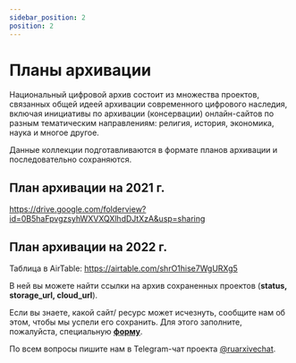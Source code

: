 ```yaml
---
sidebar_position: 2
position: 2
---
```


# Планы архивации

Национальный цифровой архив состоит из множества проектов, связанных общей идеей архивации современного цифрового наследия,
включая инициативы по архивации (консервации) онлайн-сайтов по разным тематическим направлениям: религия, история, экономика, наука и многое другое.

Данные коллекции подготавливаются в формате планов архивации и последовательно сохраняются.


## План архивации на 2021 г.
https://drive.google.com/folderview?id=0B5haFpvgzsyhWXVXQXlhdDJtXzA&usp=sharing


## План архивации на 2022 г.

Таблица в AirTable: https://airtable.com/shrO1hise7WgURXg5

В ней вы можете найти ссылки на архив сохраненных проектов (__status, storage_url, cloud_url__).


Если вы знаете, какой сайт/ ресурс может исчезнуть, сообщите нам об этом, чтобы мы успели его сохранить. Для этого заполните, пожалуйста, специальную __[форму](https://airtable.com/shriiNZvNhcgaStm6)__.


По всем вопросы пишите нам в Telegram-чат проекта [@ruarxivechat](https://t.me/ruarxivechat).
